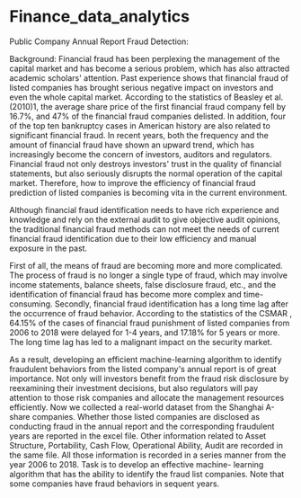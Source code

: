 # Finance_data_analytics
Public Company Annual Report Fraud Detection: 

Background:
Financial fraud has been perplexing the management of the capital market and has become a serious problem, which has also attracted academic scholars' attention. Past experience shows that financial fraud of listed companies has brought serious negative impact on investors and even the whole capital market. According to the statistics of Beasley et al. (2010)1, the average share price of the first financial fraud company fell by 16.7%, and 47% of the financial fraud companies delisted. In addition, four of the top ten bankruptcy cases in American history are also related to significant financial fraud. In recent years, both the frequency and the amount of financial fraud have shown an upward trend, which has increasingly become the concern of investors, auditors and regulators. Financial fraud not only destroys investors' trust in the quality of financial statements, but also seriously disrupts the normal operation of the capital market. Therefore, how to improve the efficiency of financial fraud prediction of listed companies is becoming vita in the current environment.

Although financial fraud identification needs to have rich experience and knowledge and rely on the external audit to give objective audit opinions, the traditional financial fraud methods can not meet the needs of current financial fraud identification due to their low efficiency and manual exposure in the past. 

First of all, the means of fraud are becoming more and more complicated. The process of fraud is no longer a single type of fraud, which may involve income statements, balance sheets, false disclosure fraud, etc., and the identification of financial fraud has become more complex and time-consuming. Secondly, financial fraud identification has a long time lag after the occurrence of fraud behavior. According to the statistics of the CSMAR , 64.15% of the cases of financial fraud punishment of listed companies from 2006 to 2018 were delayed for 1-4 years, and 17.18% for 5 years or more. The long time lag has led to a malignant impact on the security market.

As a result, developing an efficient machine-learning algorithm to identify fraudulent behaviors from the listed company's annual report is of great importance. Not only will investors benefit from the fraud risk disclosure by reexamining their investment decisions, but also regulators will pay attention to those risk companies and allocate the management resources efficiently. Now we collected a real-world dataset from the Shanghai A-share companies. Whether those listed companies are disclosed as conducting fraud in the annual report and the corresponding fraudulent years are reported in the excel file. Other information related to Asset Structure, Portability, Cash Flow, Operational Ability, Audit are recorded in the same file. All those information is recorded in a series manner from the year 2006 to 2018. Task is to develop an effective machine- learning algorithm that has the ability to identify the fraud list companies. Note that some companies have fraud behaviors in sequent years.
